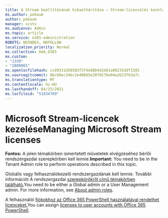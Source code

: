 ```yaml
---
title: A Stream beállításának hibaelhárítása – Stream-licencelés kezelése
ms.author: pebaum
author: pebaum
manager: scotv
ms.audience: Admin
ms.topic: article
ms.service: o365-administration
ROBOTS: NOINDEX, NOFOLLOW
localization_priority: Normal
ms.collection: Adm_O365
ms.custom:
- "1339"
- "2800001"
ms.openlocfilehash: cc09331d58503f5f44d8b942d81a00235ddf1585
ms.sourcegitcommit: 8bc60ec34bc1e40685e3976576e04a2623f63a7c
ms.translationtype: MT
ms.contentlocale: hu-HU
ms.lasthandoff: 04/15/2021
ms.locfileid: "51834769"
---
```

# <a name="managing-microsoft-stream-licenses"></a><span data-ttu-id="2b3ba-102">Microsoft Stream-licencek kezelése</span><span class="sxs-lookup"><span data-stu-id="2b3ba-102">Managing Microsoft Stream licenses</span></span>

<span data-ttu-id="2b3ba-103">**Fontos:** A jelen témakörben ismertetett műveletek elvégzéséhez bérlői rendszergazdai szerepkörben kell lennie.</span><span class="sxs-lookup"><span data-stu-id="2b3ba-103">**Important:** You need to be in the Tenant Admin role to perform operations described in this topic.</span></span>

<span data-ttu-id="2b3ba-104">Globális vagy felhasználókezelő rendszergazdának kell lennie. További információt A rendszergazdai [szerepkörökről című témakörben található.](https://docs.microsoft.com/microsoft-365/admin/add-users/about-admin-roles)</span><span class="sxs-lookup"><span data-stu-id="2b3ba-104">You need to be either a Global admin or a User Management admin. For more information, see [About admin roles](https://docs.microsoft.com/microsoft-365/admin/add-users/about-admin-roles).</span></span>

<span data-ttu-id="2b3ba-105">A felhasználói [fiókokhoz az Office 365 PowerShell használatával rendelhet licenceket.](https://go.microsoft.com/fwlink/p/?linkid=850410)</span><span class="sxs-lookup"><span data-stu-id="2b3ba-105">You can assign [licenses to user accounts with Office 365 PowerShell](https://go.microsoft.com/fwlink/p/?linkid=850410).</span></span>
